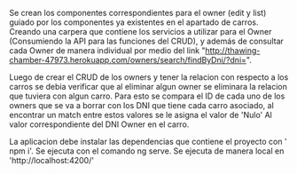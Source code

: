Se crean los componentes correspondientes para el owner (edit y list) guiado por los componentes ya existentes en el apartado de carros. Creando una carpera que contiene los servicios a utilizar para el Owner (Consumiendo la API para las funciones del CRUD), y además de consultar cada Owner de manera individual por medio del link "http://thawing-chamber-47973.herokuapp.com/owners/search/findByDni/?dni=". 

Luego de crear el CRUD de los owners y tener la relacion con respecto a los carros se debia verificar que al eliminar algun owner se eliminara la relacion que tuviera con algun carro. Para esto se compara el ID de cada uno de los owners que se va a borrar con los DNI que tiene cada carro asociado, al encontrar un match entre estos valores se le asigna el valor de 'Nulo' Al valor correspondiente del DNI Owner en el carro.

La aplicacion debe instalar las dependencias que contiene el proyecto con ' npm i'. 
Se ejecuta con el comando ng serve. Se ejecuta de manera local en 'http://localhost:4200/'